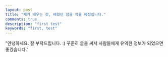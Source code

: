 ```yaml
---
layout: post
title: "제가 배우는 것, 배웠던 점을 적을 예정입니다."
comments: true
description: "first test"
keywords: "first, test"
---
```

"안녕하세요. 잘 부탁드립니다. :)
꾸준히 글을 써서 사람들에게 유익한 정보가 되었으면 좋겠습니다."
